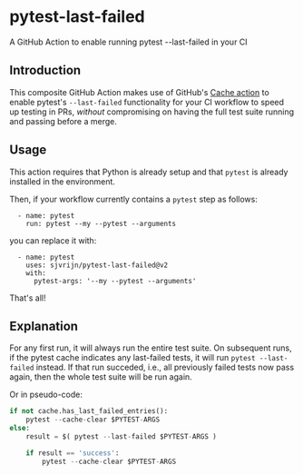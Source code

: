 # pytest-last-failed
A GitHub Action to enable running pytest --last-failed in your CI

## Introduction
This composite GitHub Action makes use of GitHub's [Cache action] to enable
pytest's `--last-failed` functionality for your CI workflow to speed up testing
in PRs, _without_ compromising on having the full test suite running and passing
before a merge.

## Usage
This action requires that Python is already setup and that `pytest` is already
installed in the environment.

Then, if your workflow currently contains a `pytest` step as follows:
```
  - name: pytest
    run: pytest --my --pytest --arguments
```

you can replace it with:
```
  - name: pytest
    uses: sjvrijn/pytest-last-failed@v2
    with:
      pytest-args: '--my --pytest --arguments'
```

That's all!

## Explanation
For any first run, it will always run the entire test suite. On subsequent runs,
if the pytest cache indicates any last-failed tests, it will run `pytest
--last-failed` instead. If that run succeded, i.e., all previously failed tests
now pass again, then the whole test suite will be run again.

Or in pseudo-code:
```python
if not cache.has_last_failed_entries():
    pytest --cache-clear $PYTEST-ARGS
else:
    result = $( pytest --last-failed $PYTEST-ARGS )

    if result == 'success':
        pytest --cache-clear $PYTEST-ARGS
```


[Cache action]: https://github.com/actions/cache

